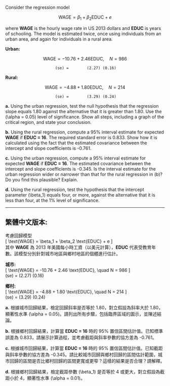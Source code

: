 Consider the regression model  

$$
\ \text{WAGE} = \beta_1 + \beta_2 \text{EDUC} + e \  
$$

where **WAGE** is the hourly wage rate in US 2013 dollars and **EDUC** is years of schooling. The model is estimated twice, once using individuals from an urban area, and again for individuals in a rural area.

**Urban:**  

$$
\ \text{WAGE} = -10.76 + 2.46 \text{EDUC}, \quad N = 986 \ 
$$

                          (se) =        (2.27) (0.16)

**Rural:**  

$$
\ \text{WAGE} = -4.88 + 1.80 \text{EDUC}, \quad N = 214 \ 
$$

                          (se) =        (3.29) (0.24)

**a.** Using the urban regression, test the null hypothesis that the regression slope equals 1.80 against the alternative that it is greater than 1.80. Use the \(\alpha = 0.05\) level of significance. Show all steps, including a graph of the critical region, and state your conclusion.

**b.** Using the rural regression, compute a 95% interval estimate for expected **WAGE** if **EDUC = 16**. The required standard error is 0.833. Show how it is calculated using the fact that the estimated covariance between the intercept and slope coefficients is -0.761.

**c.** Using the urban regression, compute a 95% interval estimate for expected **WAGE** if **EDUC = 16**. The estimated covariance between the intercept and slope coefficients is -0.345. Is the interval estimate for the urban regression wider or narrower than that for the rural regression in (b)? Do you find this plausible? Explain.

**d.** Using the rural regression, test the hypothesis that the intercept parameter \(\beta_1\) equals four, or more, against the alternative that it is less than four, at the 1% level of significance.

---

## 繁體中文版本:

考慮回歸模型  
\[ \text{WAGE} = \beta_1 + \beta_2 \text{EDUC} + e \]  
其中 **WAGE** 為 2013 年美國每小時工資（以美元計算），**EDUC** 代表受教育年數。該模型分別針對城市地區與鄉村地區的個體進行估計。

**城市:**  
\[ \text{WAGE} = -10.76 + 2.46 \text{EDUC}, \quad N = 986 \]  
(se) = (2.27) (0.16)

**鄉村:**  
\[ \text{WAGE} = -4.88 + 1.80 \text{EDUC}, \quad N = 214 \]  
(se) = (3.29) (0.24)

**a.** 根據城市回歸結果，檢定回歸斜率是否等於 1.80，對立假設為斜率大於 1.80，顯著性水準 \(\alpha = 0.05\)。請列出所有步驟，包括臨界區域的圖示，並陳述結論。

**b.** 根據鄉村回歸結果，計算當 **EDUC = 16** 時的 95% 置信區間估計值。已知標準誤差為 0.833，請展示計算過程，並考慮截距與斜率參數的協方差為 -0.761。

**c.** 根據城市回歸結果，計算當 **EDUC = 16** 時的 95% 置信區間估計值。已知截距與斜率參數的協方差為 -0.345。請比較城市回歸與鄉村回歸的區間估計範圍，城市回歸的區間是否比鄉村回歸的區間更寬或更窄？這樣的結果是否合理？請解釋。

**d.** 根據鄉村回歸結果，檢定截距參數 \(\beta_1\) 是否等於 4 或更大，對立假設為截距小於 4，顯著性水準 \(\alpha = 0.01\)。

